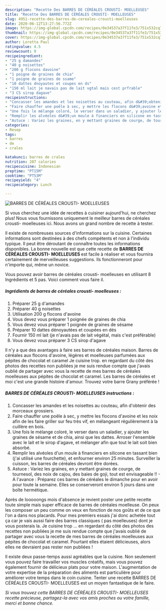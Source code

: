 ```yaml
---
description: "Recette Des BARRES DE CÉRÉALES CROUSTI- MOELLEUSES"
title: "Recette Des BARRES DE CÉRÉALES CROUSTI- MOELLEUSES"
slug: 4951-recette-des-barres-de-cereales-crousti-moelleuses
date: 2020-06-12T13:27:56.772Z
image: https://img-global.cpcdn.com/recipes/0e34537a37f11fe3/751x532cq70/barres-de-cereales-crousti-moelleuses-photo-principale-de-la-recette.jpg
thumbnail: https://img-global.cpcdn.com/recipes/0e34537a37f11fe3/751x532cq70/barres-de-cereales-crousti-moelleuses-photo-principale-de-la-recette.jpg
cover: https://img-global.cpcdn.com/recipes/0e34537a37f11fe3/751x532cq70/barres-de-cereales-crousti-moelleuses-photo-principale-de-la-recette.jpg
author: Loretta Paul
ratingvalue: 4.5
reviewcount: 9
recipeingredient:
- "25 g damandes"
- "40 g noisettes"
- "200 g flocons davoine"
- "1 poigne de graines de chia"
- "1 poigne de graines de ssame"
- "10 dattes dnoyautes et coupes en ds"
- "150 ml lait je navais pas de lait vgtal mais cest prfrable"
- "3 CS sirop dagave"
recipeinstructions:
- "Concasser les amandes et les noisettes au couteau, afin d&#39;obtenir des morceaux grossiers."
- "Faire chauffer une poêle à sec, y mettre les flocons d&#39;avoine et les noix afin de les faire griller sur feu très vif, en mélangeant régulièrement à la cuillère en bois."
- "Une fois le mélange coloré, le verser dans un saladier, y ajouter les graines de sésame et de chia, ainsi que les dattes. Arroser l&#39;ensemble avec le lait et le sirop d&#39;agave, et mélanger afin que tout le lait soit bien absorbé."
- "Remplir les alvéoles d&#39;un moule à financiers en silicone en tassant bien (j&#39;ai utilisé une fourchette), et enfourner environ 25 minutes. Surveiller la cuisson, les barres de céréales devront être dorées."
- "Astuce : Variez les graines, en y mettant graines de courge, de tournesol, des noix de cajou, des baies de goji, tout est envisageable !! A l&#39;avance : Préparez ces barres de céréales le dimanche pour en avoir pour toute la semaine. Elles se conserveront environ 5 jours dans une boîte hermétique."
categories:
- Resep
tags:
- barres
- de
- crales

katakunci: barres de crales 
nutrition: 207 calories
recipecuisine: Indonesian
preptime: "PT15M"
cooktime: "PT53M"
recipeyield: "4"
recipecategory: Lunch

---
```



![BARRES DE CÉRÉALES CROUSTI- MOELLEUSES](https://img-global.cpcdn.com/recipes/0e34537a37f11fe3/751x532cq70/barres-de-cereales-crousti-moelleuses-photo-principale-de-la-recette.jpg)

Si vous cherchez une idée de recettes à cuisiner aujourd'hui, ne cherchez plus! Nous vous fournissons uniquement le meilleur barres de céréales crousti- moelleuses ici. Nous avons un grand nombre de recette à tester.

Il existe de nombreuses sources d'informations sur la cuisine. Certaines informations sont destinées à des chefs compétents et non à l'individu typique. Il peut être déroutant de connaître toutes les informations disponibles. La bonne nouvelle est que cette recette de <strong> BARRES DE CÉRÉALES CROUSTI- MOELLEUSES </strong> est facile à réaliser et vous fournira certainement de merveilleuses suggestions. Ils fonctionneront pour n'importe qui, même un novice.

<!--inarticleads1-->

Vous pouvez avoir barres de céréales crousti- moelleuses en utilisant 8 Ingrédients et 5 pas. Voici comment vous faire il.

##### Ingrédients de barres de céréales crousti- moelleuses :

1. Préparer 25 g d&#39;amandes
1. Préparer 40 g noisettes
1. Utilisation 200 g flocons d&#39;avoine
1. Vous devez vous préparer 1 poignée de graines de chia
1. Vous devez vous préparer 1 poignée de graines de sésame
1. Préparer 10 dattes dénoyautées et coupées en dés
1. Fournir 150 ml lait (je n&#39;avais pas de lait végétal, mais c&#39;est préférable)
1. Vous devez vous préparer 3 CS sirop d&#39;agave


Il n&#39;y a que des avantages à faire ses barres de céréales maison. Barres de céréales aux flocons d&#39;avoine, légères et moelleuses parfumées aux pépites de chocolat et caramel Je cuisine trop. en regardant du côté des photos des recettes non publiées je me suis rendue compte que j&#39;avais oublié de partager avec vous la recette de mes barres de céréales moelleuses aux pépites de chocolat et caramel. Les barres de céréales et moi c&#39;est une grande histoire d&#39;amour. Trouvez votre barre Grany préférée ! 

<!--inarticleads2-->

##### BARRES DE CÉRÉALES CROUSTI- MOELLEUSES instructions :

1. Concasser les amandes et les noisettes au couteau, afin d&#39;obtenir des morceaux grossiers.
1. Faire chauffer une poêle à sec, y mettre les flocons d&#39;avoine et les noix afin de les faire griller sur feu très vif, en mélangeant régulièrement à la cuillère en bois.
1. Une fois le mélange coloré, le verser dans un saladier, y ajouter les graines de sésame et de chia, ainsi que les dattes. Arroser l&#39;ensemble avec le lait et le sirop d&#39;agave, et mélanger afin que tout le lait soit bien absorbé.
1. Remplir les alvéoles d&#39;un moule à financiers en silicone en tassant bien (j&#39;ai utilisé une fourchette), et enfourner environ 25 minutes. Surveiller la cuisson, les barres de céréales devront être dorées.
1. Astuce : Variez les graines, en y mettant graines de courge, de tournesol, des noix de cajou, des baies de goji, tout est envisageable !! - A l&#39;avance : Préparez ces barres de céréales le dimanche pour en avoir pour toute la semaine. Elles se conserveront environ 5 jours dans une boîte hermétique.


Après de looooongs mois d&#39;absence je revient poster une petite recette toute simple mais super efficace de barres de céréales moelleuse. On peux les composer un peu comme on veux en fonction de nos goûts et de ce que l&#39;on a dans nos placards. Pour mes premiers essais j&#39;ai donc achetée tout ça car je vais aussi faire des barres classiques ( pas moelleuses) dont je vous posterais la. Je cuisine trop … en regardant du côté des photos des recettes non publiées je me suis rendue compte que j&#39;avais oublié de partager avec vous la recette de mes barres de céréales moelleuses aux pépites de chocolat et caramel. Pourtant elles étaient délicieuses, alors elles ne devraient pas rester non publiées ! 

<!--inarticleads1-->

<p>
Il existe deux passe-temps aussi agréables que la cuisine. Non seulement vous pouvez faire travailler vos muscles créatifs, mais vous pouvez également fournir de délicieux plats pour votre maison. L'augmentation de votre expertise de la préparation des aliments est particulière pour améliorer votre temps dans le coin cuisine. Tenter une recette BARRES DE CÉRÉALES CROUSTI- MOELLEUSES est un moyen fantastique de le faire.
</p>

<p>
<i>Si vous trouvez cette BARRES DE CÉRÉALES CROUSTI- MOELLEUSES recette précieuse, partagez-la avec vos amis proches ou votre famille, merci et bonne chance.</i>
</p>
